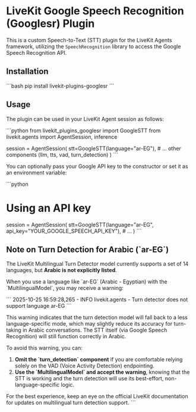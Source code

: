 # LiveKit Google Speech Recognition (Googlesr) Plugin

This is a custom Speech-to-Text (STT) plugin for the LiveKit Agents framework, utilizing the `SpeechRecognition` library to access the Google Speech Recognition API.

## Installation

\`\`\`bash
pip install livekit-plugins-googlesr
\`\`\`

## Usage

The plugin can be used in your LiveKit Agent session as follows:

\`\`\`python
from livekit_plugins_googlesr import GoogleSTT
from livekit.agents import AgentSession, inference

session = AgentSession(
    stt=GoogleSTT(language="ar-EG"),
    # ... other components (llm, tts, vad, turn_detection)
)
\`\`\`

You can optionally pass your Google API key to the constructor or set it as an environment variable:

\`\`\`python
# Using an API key
session = AgentSession(
    stt=GoogleSTT(language="ar-EG", api_key="YOUR_GOOGLE_SPEECH_API_KEY"),
    # ...
)
\`\`\`

## Note on Turn Detection for Arabic (\`ar-EG\`)

The LiveKit Multilingual Turn Detector model currently supports a set of 14 languages, but **Arabic is not explicitly listed**.

When you use a language like \`ar-EG\` (Arabic - Egyptian) with the \`MultilingualModel\`, you may receive a warning:

\`\`\`
2025-10-25 16:59:28,265 - INFO livekit.agents - Turn detector does not support language ar-EG
\`\`\`

This warning indicates that the turn detection model will fall back to a less language-specific mode, which may slightly reduce its accuracy for turn-taking in Arabic conversations. The STT itself (via Google Speech Recognition) will still function correctly in Arabic.

To avoid this warning, you can:
1. **Omit the \`turn_detection\` component** if you are comfortable relying solely on the VAD (Voice Activity Detection) endpointing.
2. **Use the \`MultilingualModel\` and accept the warning**, knowing that the STT is working and the turn detection will use its best-effort, non-language-specific logic.

For the best experience, keep an eye on the official LiveKit documentation for updates on multilingual turn detection support.
\`\`\`
